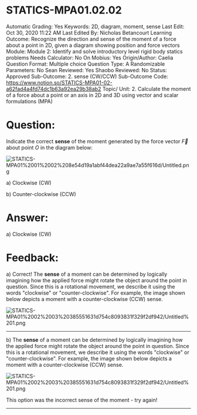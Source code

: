 # STATICS-MPA01.02.02

Automatic Grading: Yes
Keywords: 2D, diagram, moment, sense
Last Edit: Oct 30, 2020 11:22 AM
Last Edited By: Nicholas Betancourt
Learning Outcome: Recognize the direction and sense of the moment of a force about a point in 2D, given a diagram showing position and force vectors
Module: Module 2: Identify and solve introductory level rigid body statics problems
Needs Calculator: No
On Mobius: Yes
Origin/Author: Caelia
Question Format: Multiple choice
Question Type: A
Randomizable Parameters: No
Sean Reviewed: Yes
Shaobo Reviewed: No
Status: Approved
Sub-Outcome: 2. sense (CW/CCW)
Sub-Outcome Code: https://www.notion.so/STATICS-MPA01-02-a62fad4a4fd74dc1b63a92ea29b38ab2
Topic/ Unit: 2. Calculate the moment of a force about a point or an axis in 2D and 3D using vector and scalar formulations (MPA)

# Question:

Indicate the correct **sense** of the moment generated by the force vector $\overrightarrow{F}$ about point $O$ in the diagram below:

![STATICS-MPA01%2001%2002%208e54d19a1abf44dea22a9ae7a55f616d/Untitled.png](STATICS-MPA01%2001%2002%208e54d19a1abf44dea22a9ae7a55f616d/Untitled.png)

a) Clockwise (CW)

b) Counter-clockwise (CCW)

# Answer:

a) Clockwise (CW)

# Feedback:

a) Correct! The **sense** of a moment can be determined by logically imagining how the applied force might rotate the object around the point in question.  Since this is a rotational movement, we describe it using the words "clockwise" or "counter-clockwise". For example, the image shown below depicts a moment with a counter-clockwise (CCW) sense. 

![STATICS-MPA01%2002%2003%20385551631d754c8093831f329f2df942/Untitled%201.png](STATICS-MPA01%2002%2003%20385551631d754c8093831f329f2df942/Untitled%201.png)

---

b) The **sense** of a moment can be determined by logically imagining how the applied force might rotate the object around the point in question.  Since this is a rotational movement, we describe it using the words "clockwise" or "counter-clockwise". For example, the image shown below depicts a moment with a counter-clockwise (CCW) sense. 

![STATICS-MPA01%2002%2003%20385551631d754c8093831f329f2df942/Untitled%201.png](STATICS-MPA01%2002%2003%20385551631d754c8093831f329f2df942/Untitled%201.png)

This option was the incorrect sense of the moment - try again!

---